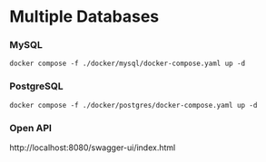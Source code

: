 # Multiple Databases

### MySQL
    docker compose -f ./docker/mysql/docker-compose.yaml up -d 

### PostgreSQL

    docker compose -f ./docker/postgres/docker-compose.yaml up -d 

### Open API

http://localhost:8080/swagger-ui/index.html